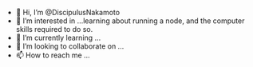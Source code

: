 - 👋 Hi, I’m @DiscipulusNakamoto
- 👀 I’m interested in ...learning about running a node, and the computer skills required to do so.
- 🌱 I’m currently learning ... 
- 💞️ I’m looking to collaborate on ...
- 📫 How to reach me ... 

<!---
DiscipulusNakamoto/DiscipulusNakamoto is a ✨ special ✨ repository because its `README.md` (this file) appears on your GitHub profile.
You can click the Preview link to take a look at your changes.
--->
